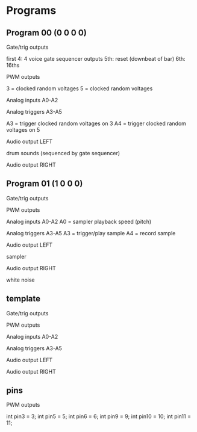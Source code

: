 # Programs

## Program 00 (0 0 0 0)

Gate/trig outputs 

first 4: 4 voice gate sequencer outputs
5th: reset (downbeat of bar)
6th: 16ths


PWM outputs

3 = clocked random voltages
5 = clocked random voltages


Analog inputs A0-A2


Analog triggers A3-A5

A3 = trigger clocked random voltages on 3
A4 = trigger clocked random voltages on 5


Audio output LEFT

drum sounds (sequenced by gate sequencer)


Audio output RIGHT


## Program 01 (1 0 0 0)

Gate/trig outputs 


PWM outputs



Analog inputs A0-A2
A0 = sampler playback speed (pitch)


Analog triggers A3-A5
A3 = trigger/play sample
A4 = record sample


Audio output LEFT

sampler


Audio output RIGHT

white noise


## template

Gate/trig outputs 


PWM outputs


Analog inputs A0-A2


Analog triggers A3-A5


Audio output LEFT


Audio output RIGHT


## pins

PWM outputs

int pin3 = 3;
int pin5 = 5;
int pin6 = 6;
int pin9 = 9;
int pin10 = 10;
int pin11 = 11;

